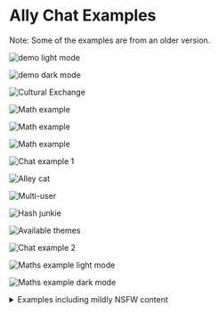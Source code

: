 # Ally Chat Examples

Note: Some of the examples are from an older version.

![demo light mode](demo-light.png)

![demo dark mode](demo-dark.png)

![Cultural Exchange](exchange.png)

![Math example](models.png)

![Math example](photos.png)

![Math example](math.png)

![Chat example 1](ally_chat_0.png)

![Alley cat](alley-cat.png)

![Multi-user](ally1.png)

![Hash junkie](hashjunkie.png)

![Available themes](themes.jpg)

![Chat example 2](ally_chat_1.png)

![Maths example light mode](math-light-mode.png)

![Maths example dark mode](math-dark-mode.png)

<details>
<summary>Examples including mildly NSFW content</summary>

![not really violence](violence.png)

![Chat example 3](ally_chat_2.png)

![Chat example 4](ally_chat_3.png)
</details>
